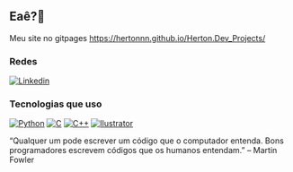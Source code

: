 ## Eaê?🤗

Meu site no gitpages https://hertonnn.github.io/Herton.Dev_Projects/

### Redes 

[![Linkedin](https://img.shields.io/badge/LinkedIn-0077B5?style=for-the-badge&logo=linkedin&logoColor=white)](https://www.linkedin.com/in/herton-cardias-70509a243/)

### Tecnologias que uso
[![Python](https://img.shields.io/badge/Python-3776AB?style=for-the-badge&logo=python&logoColor=white)]()
[![C](https://img.shields.io/badge/C-00599C?style=for-the-badge&logo=c&logoColor=white)]()
[![C++](https://img.shields.io/badge/C%2B%2B-00599C?style=for-the-badge&logo=c%2B%2B&logoColor=white)]()
[![Ilustrator](https://aleen42.github.io/badges/src/illustrator.svg)]()

“Qualquer um pode escrever um código que o computador entenda. Bons programadores escrevem códigos que os humanos entendam.” – Martin Fowler
